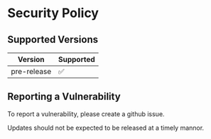 # Security Policy

## Supported Versions

| Version     | Supported          |
| ----------- | ------------------ |
| pre-release | :white_check_mark: |

## Reporting a Vulnerability

To report a vulnerability, please create a github issue.

Updates should not be expected to be released at a timely mannor.
